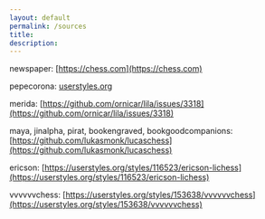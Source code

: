 ```yaml
---
layout: default
permalink: /sources
title: 
description: 
---
```



newspaper: [https://chess.com](https://chess.com)

pepecorona: [userstyles.org](https://userstyles.org/styles/187073/pepe-corona-lichess-chess-board)

merida: [https://github.com/ornicar/lila/issues/3318](https://github.com/ornicar/lila/issues/3318)

maya, jinalpha, pirat, bookengraved, bookgoodcompanions: [https://github.com/lukasmonk/lucaschess](https://github.com/lukasmonk/lucaschess)

ericson: [https://userstyles.org/styles/116523/ericson-lichess](https://userstyles.org/styles/116523/ericson-lichess)

vvvvvvchess: [https://userstyles.org/styles/153638/vvvvvvchess](https://userstyles.org/styles/153638/vvvvvvchess)